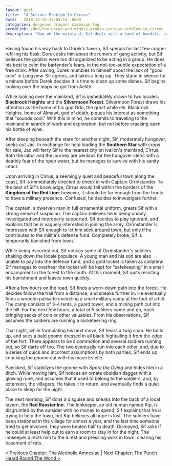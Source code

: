 ```yaml
---
layout: post
title:  "A Serious Problem In Cirrus"
date:   2018-12-28 23:03:51 -0600
categories: dungeons dragons campaign log
permalink: /dnd/the-great-and-mighty-grok/a-serious-problem-in-cirrus
description: "Now on the mainland, Sif deals with a band of bandits, and a far more dangerous foe"
---
```


Having found his way back to Dorek's tavern, Sif spends his last few copper refilling his flask.
Dorek asks him about the rumors of gang activity, but Sif believes the goblins were too disorganized to be acting in a group.
He does his best to calm the bartender's fears, in the not-too-subtle expectation of a free drink.
After caving, Dorek mumbles to himself about the lack of "good coin" in Longview.
Sif agrees, and takes a long sip.
They stand in silence for a minute before Dorek decides it is time to clean up some dishes.
Sif begins looking over the maps he got from Aelith.

While looking over the mainland, Sif is immediately drawn to two locales: **Blackrock Heights** and the **Silvermoon Forest**.
Silvermoon Forest draws his attention as the home of his god Odo, the great white elk.
Blackrock Heights, home of Almawt, god of death, piques his interest as something that "sounds cool."
With this in mind, he commits to traveling to the mainland in search of work and exploration, but not before cracking open his bottle of wine.

After sleeping beneath the stars for another night, Sif, moderately hungover, seeks out Jac.
In exchange for help loading the **Southern Star** with crops for sale, Jac will ferry Sif to the nearest city on Ivalion's mainland, Cirrus.
Both the labor and the journey are perilous for the hungover cleric with a deathly fear of the open water, but he manages to survive with his sanity intact.

Upon arriving in Cirrus, a seemingly quiet and peaceful town along the coast, Sif is immediately directed to check in with Captain Orrinstander.
To the best of Sif's knowledge, Cirrus would fall within the borders of the **Kingdom of the Red Lion**; however, it should be far enough from the fronts to have a military presence.
Confused, he decides to investigate further.

The captain, a dwarven man in full ornamental uniform, greets Sif with a strong sense of suspicion.
The captain believes he is being unduly investigated and improperly supported.
Sif decides to play ignorant, and explains that he is vaguely interested in joining the army.
Orrinstander is impressed with Sif enough to let him stick around town, but only if he contributes to the militia's defense fund.
Completely broke, Sif is temporarily banished from town.

While being escorted out, Sif notices some of Orrinstander's soldiers shaking down the locale populace.
A young man and his son are also unable to pay into the defense fund, and a gold locket is taken as collateral.
Sif manages to overhear the locket will be kept for "safekeeping" in a small encampment in the forest to the south.
At this moment, Sif quits resisting his banishment and leaves town quickly.

After a few hours on the road, Sif finds a worn-down path into the forest.
He decides follow the trail from a distance, and sneaks further in.
He eventually finds a wooden palisade encircling a small military camp at the foot of a hill.
The camp consists of 3-4 tents, a guard tower, and a mining path cut into the hill.
For the next few hours, a total of 5 soldiers come and go, each bringing sacks of coin or other valuables.
From his observations, Sif assumes the soldiers are running a racketeering ring.

That night, while formulating his next move, Sif hears a twig snap.
He bolts up, and sees a bald gnome dressed in all black hightailing it from the edge of the fort.
There appears to be a commotion and several soldiers running out, so Sif darts off too.
The two eventually run into each other, and, due to a series of quick and incorrect assumptions by both parties, Sif ends up knocking the gnome out with his mace Estelle.

Panicked, Sif stabilizes the gnome with _Spare the Dying_ and hides him in a ditch.
While moving him, Sif notices an ornate obsidian dagger with a glowing rune, and assumes that it used to belong to the soldiers, and, by extension, the villagers.
He takes it to return, and eventually finds a quiet place to sleep for the night.

The next morning, Sif dons a disguise and sneaks into the back of a local tavern, the **Red Rooster Inn.**
The Innkeeper, an old human named Kip, is disgruntled by the outsider with no money to spend.
Sif explains that he is trying to help the town, but Kip believes all hope is lost.
The soldiers have been stationed in the village for almost a year, and the last time someone tried to get involved, they were beaten half to death.
Dismayed, Sif asks if he could at least help out to earn a room to stay in for the night.
The innkeeper directs him to the direst and pressing work in town: clearing his basement of rats.

[&lt; Previous Chapter: The Alcoholic Amnesiac](/dnd/the-great-and-mighty-grok/the-alcoholic-amnesiac)
\|
[Next Chapter: The Punch Heard Round The World >](/dnd/the-great-and-mighty-grok/the-punch-heard-round-the-world)
